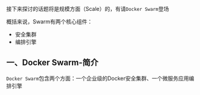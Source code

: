 接下来探讨的话题将是规模方面（Scale）的，有请`Docker Swarm`登场

概括来说，Swarm有两个核心组件：

- 安全集群
- 编排引擎

## 一、Docker Swarm-简介

`Docker Swarm`包含两个方面：一个企业级的Docker安全集群、一个微服务应用编排引擎